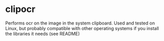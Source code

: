 clipocr
=======

Performs ocr on the image in the system clipboard.  Used and tested on Linux, but probably compatible with other operating systems if you install the libraries it needs (see README)

